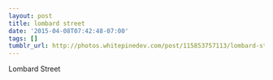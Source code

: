 ```yaml
---
layout: post
title: lombard street
date: '2015-04-08T07:42:48-07:00'
tags: []
tumblr_url: http://photos.whitepinedev.com/post/115853757113/lombard-street
---
```

Lombard Street
